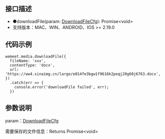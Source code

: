 ## 接口描述
- ●downloadFile(param: [DownloadFileCfg](https://metweb.woa.com/js-api/interfaces/downloadfilecfg.html)): Promise&lt;void&gt;
- 支持版本：MAC、WIN、ANDROID、IOS >= 2.19.0

## 代码示例
```
wemeet.media.downloadFile({
  fileName: 'xxx',
  contentType: 'docx',
  url: 'https://ww4.sinaimg.cn/large/e014fe3bgw1f9616k2peqj20g60j6763.docx',
})
  .catch(err => {
    console.error('downloadFile failed', err);
  })
```

## 参数说明
param：[DownloadFileCfg](https://metweb.woa.com/js-api/interfaces/downloadfilecfg.html)

需要保存的文件信息：Returns Promise&lt;void&gt;



